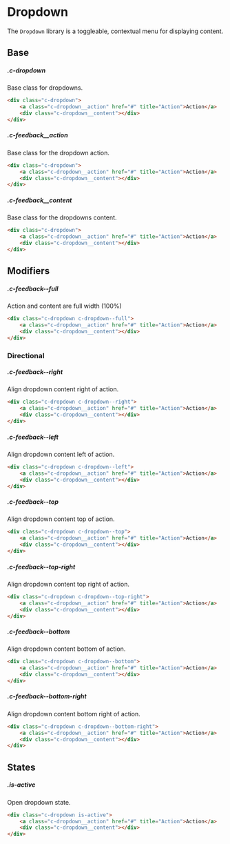 # Dropdown

The `Dropdown` library is a toggleable, contextual menu for displaying content.

## Base

##### .c-dropdown

Base class for dropdowns.

```html
<div class="c-dropdown">
	<a class="c-dropdown__action" href="#" title="Action">Action</a>
    <div class="c-dropdown__content"></div>
</div>    
```

##### .c-feedback__action

Base class for the dropdown action.

```html
<div class="c-dropdown">
	<a class="c-dropdown__action" href="#" title="Action">Action</a>
    <div class="c-dropdown__content"></div>
</div>    
```

##### .c-feedback__content

Base class for the dropdowns content.

```html
<div class="c-dropdown">
	<a class="c-dropdown__action" href="#" title="Action">Action</a>
    <div class="c-dropdown__content"></div>
</div>    
```

## Modifiers

##### .c-feedback--full

Action and content are full width (100%)

```html
<div class="c-dropdown c-dropdown--full">
	<a class="c-dropdown__action" href="#" title="Action">Action</a>
    <div class="c-dropdown__content"></div>
</div>   
```

### Directional

##### .c-feedback--right

Align dropdown content right of action.

```html
<div class="c-dropdown c-dropdown--right">
	<a class="c-dropdown__action" href="#" title="Action">Action</a>
    <div class="c-dropdown__content"></div>
</div>   
```

##### .c-feedback--left

Align dropdown content left of action.

```html
<div class="c-dropdown c-dropdown--left">
	<a class="c-dropdown__action" href="#" title="Action">Action</a>
    <div class="c-dropdown__content"></div>
</div>   
```

##### .c-feedback--top

Align dropdown content top of action.

```html
<div class="c-dropdown c-dropdown--top">
	<a class="c-dropdown__action" href="#" title="Action">Action</a>
    <div class="c-dropdown__content"></div>
</div>   
```

##### .c-feedback--top-right

Align dropdown content top right of action.

```html
<div class="c-dropdown c-dropdown--top-right">
	<a class="c-dropdown__action" href="#" title="Action">Action</a>
    <div class="c-dropdown__content"></div>
</div>   
```

##### .c-feedback--bottom

Align dropdown content bottom of action.

```html
<div class="c-dropdown c-dropdown--bottom">
	<a class="c-dropdown__action" href="#" title="Action">Action</a>
    <div class="c-dropdown__content"></div>
</div>   
```

##### .c-feedback--bottom-right

Align dropdown content bottom right of action.

```html
<div class="c-dropdown c-dropdown--bottom-right">
	<a class="c-dropdown__action" href="#" title="Action">Action</a>
    <div class="c-dropdown__content"></div>
</div>   
```

## States

##### .is-active

Open dropdown state.

```html
<div class="c-dropdown is-active">
	<a class="c-dropdown__action" href="#" title="Action">Action</a>
    <div class="c-dropdown__content"></div>
</div>   
```